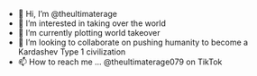 - 👋 Hi, I’m @theultimaterage
- 👀 I’m interested in taking over the world
- 🌱 I’m currently plotting world takeover
- 💞️ I’m looking to collaborate on pushing humanity to become a Kardashev Type 1 civilization
- 📫 How to reach me ... @theultimaterage079 on TikTok

<!---
theultimaterage/theultimaterage is a ✨ special ✨ repository because its `README.md` (this file) appears on your GitHub profile.
You can click the Preview link to take a look at your changes.
--->
